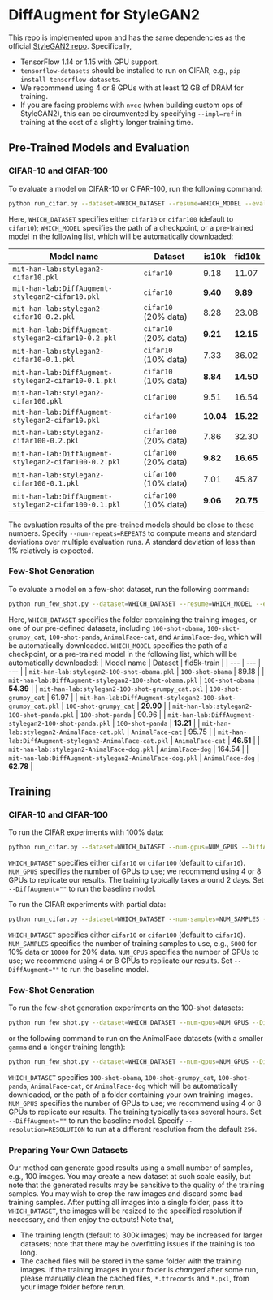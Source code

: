 # DiffAugment for StyleGAN2

This repo is implemented upon and has the same dependencies as the official [StyleGAN2 repo](https://github.com/NVlabs/stylegan2). Specifically,

- TensorFlow 1.14 or 1.15 with GPU support.
- `tensorflow-datasets` should be installed to run on CIFAR, e.g., `pip install tensorflow-datasets`.
- We recommend using 4 or 8 GPUs with at least 12 GB of DRAM for training.
- If you are facing problems with `nvcc` (when building custom ops of StyleGAN2), this can be circumvented by specifying `--impl=ref` in training at the cost of a slightly longer training time.

## Pre-Trained Models and Evaluation

### CIFAR-10 and CIFAR-100

To evaluate a model on CIFAR-10 or CIFAR-100, run the following command:

```bash
python run_cifar.py --dataset=WHICH_DATASET --resume=WHICH_MODEL --eval
```

Here, `WHICH_DATASET` specifies either `cifar10` or `cifar100` (default to `cifar10`); `WHICH_MODEL` specifies the path of a checkpoint, or a pre-trained model in the following list, which will be automatically downloaded:

| Model name | Dataset | is10k | fid10k |
| --- | --- | --- | --- |
| `mit-han-lab:stylegan2-cifar10.pkl` | `cifar10` | 9.18 | 11.07 |
| `mit-han-lab:DiffAugment-stylegan2-cifar10.pkl` | `cifar10` | **9.40** | **9.89** |
| `mit-han-lab:stylegan2-cifar10-0.2.pkl` | `cifar10` (20% data) | 8.28 | 23.08 |
| `mit-han-lab:DiffAugment-stylegan2-cifar10-0.2.pkl` | `cifar10` (20% data) | **9.21** | **12.15** |
| `mit-han-lab:stylegan2-cifar10-0.1.pkl` | `cifar10` (10% data) | 7.33 | 36.02 |
| `mit-han-lab:DiffAugment-stylegan2-cifar10-0.1.pkl` | `cifar10` (10% data) | **8.84** | **14.50** |
| `mit-han-lab:stylegan2-cifar100.pkl` | `cifar100` | 9.51 | 16.54 |
| `mit-han-lab:DiffAugment-stylegan2-cifar10.pkl` | `cifar100` | **10.04** | **15.22** |
| `mit-han-lab:stylegan2-cifar100-0.2.pkl` | `cifar100` (20% data) | 7.86 | 32.30 |
| `mit-han-lab:DiffAugment-stylegan2-cifar100-0.2.pkl` | `cifar100` (20% data) | **9.82** | **16.65** |
| `mit-han-lab:stylegan2-cifar100-0.1.pkl` | `cifar100` (10% data) | 7.01 | 45.87 |
| `mit-han-lab:DiffAugment-stylegan2-cifar100-0.1.pkl` | `cifar100` (10% data) | **9.06** | **20.75** |

The evaluation results of the pre-trained models should be close to these numbers. Specify `--num-repeats=REPEATS` to compute means and standard deviations over multiple evaluation runs. A standard deviation of less than 1% relatively is expected.

### Few-Shot Generation

To evaluate a model on a few-shot dataset, run the following command:

```bash
python run_few_shot.py --dataset=WHICH_DATASET --resume=WHICH_MODEL --eval
```

Here, `WHICH_DATASET` specifies the folder containing the training images, or one of our pre-defined datasets, including `100-shot-obama`, `100-shot-grumpy_cat`, `100-shot-panda`, `AnimalFace-cat`, and `AnimalFace-dog`, which will be automatically downloaded. `WHICH_MODEL` specifies the path of a checkpoint, or a pre-trained model in the following list, which will be automatically downloaded:
| Model name | Dataset | fid5k-train |
| --- | --- | --- |
| `mit-han-lab:stylegan2-100-shot-obama.pkl` | `100-shot-obama` | 89.18 |
| `mit-han-lab:DiffAugment-stylegan2-100-shot-obama.pkl` | `100-shot-obama` | **54.39** |
| `mit-han-lab:stylegan2-100-shot-grumpy_cat.pkl` | `100-shot-grumpy_cat` | 61.97 |
| `mit-han-lab:DiffAugment-stylegan2-100-shot-grumpy_cat.pkl` | `100-shot-grumpy_cat` | **29.90** |
| `mit-han-lab:stylegan2-100-shot-panda.pkl` | `100-shot-panda` | 90.96 |
| `mit-han-lab:DiffAugment-stylegan2-100-shot-panda.pkl` | `100-shot-panda` | **13.21** |
| `mit-han-lab:stylegan2-AnimalFace-cat.pkl` | `AnimalFace-cat` | 95.75 |
| `mit-han-lab:DiffAugment-stylegan2-AnimalFace-cat.pkl` | `AnimalFace-cat` | **46.51** |
| `mit-han-lab:stylegan2-AnimalFace-dog.pkl` | `AnimalFace-dog` | 164.54 |
| `mit-han-lab:DiffAugment-stylegan2-AnimalFace-dog.pkl` | `AnimalFace-dog` | **62.78** |

## Training

### CIFAR-10 and CIFAR-100

To run the CIFAR experiments with 100% data:

```bash
python run_cifar.py --dataset=WHICH_DATASET --num-gpus=NUM_GPUS --DiffAugment=color,cutout
```

`WHICH_DATASET` specifies either `cifar10` or `cifar100` (default to `cifar10`). `NUM_GPUS` specifies the number of GPUs to use; we recommend using 4 or 8 GPUs to replicate our results. The training typically takes around 2 days. Set `--DiffAugment=""` to run the baseline model.

To run the CIFAR experiments with partial data:

```bash
python run_cifar.py --dataset=WHICH_DATASET --num-samples=NUM_SAMPLES --num-gpus=NUM_GPUS --DiffAugment=color,translation,cutout
```

`WHICH_DATASET` specifies either `cifar10` or `cifar100` (default to `cifar10`). `NUM_SAMPLES` specifies the number of training samples to use, e.g., `5000` for 10% data or `10000` for 20% data. `NUM_GPUS` specifies the number of GPUs to use; we recommend using 4 or 8 GPUs to replicate our results. Set `--DiffAugment=""` to run the baseline model.

### Few-Shot Generation

To run the few-shot generation experiments on the 100-shot datasets:

```bash
python run_few_shot.py --dataset=WHICH_DATASET --num-gpus=NUM_GPUS --DiffAugment=color,translation,cutout
```

or the following command to run on the AnimalFace datasets (with a smaller `gamma​` and a longer training length):

```bash
python run_few_shot.py --dataset=WHICH_DATASET --num-gpus=NUM_GPUS --DiffAugment=color,translation,cutout --gamma=1 --total-kimg=600
```

`WHICH_DATASET` specifies `100-shot-obama`, `100-shot-grumpy_cat`, `100-shot-panda`, `AnimalFace-cat`, or `AnimalFace-dog` which will be automatically downloaded, or the path of a folder containing your own training images. `NUM_GPUS` specifies the number of GPUs to use; we recommend using 4 or 8 GPUs to replicate our results. The training typically takes several hours. Set `--DiffAugment=""` to run the baseline model. Specify `--resolution=RESOLUTION` to run at a different resolution from the default `256`.

### Preparing Your Own Datasets

Our method can generate good results using a small number of samples, e.g., 100 images. You may create a new dataset at such scale easily, but note that the generated results may be sensitive to the quality of the training samples. You may wish to crop the raw images and discard some bad training samples. After putting all images into a single folder, pass it to `WHICH_DATASET`, the images will be resized to the specified resolution if necessary, and then enjoy the outputs! Note that,

- The training length (default to 300k images) may be increased for larger datasets; note that there may be overfitting issues if the training is too long.
- The cached files will be stored in the same folder with the training images. If the training images in your folder is *changed* after some run, please manually clean the cached files, `*.tfrecords` and `*.pkl`, from your image folder before rerun.